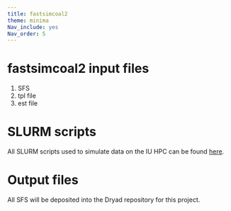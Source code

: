 ```yaml
---
title: fastsimcoal2
theme: minima
Nav_include: yes
Nav_order: 5
---
```


# fastsimcoal2 input files

1. SFS
2. tpl file
3. est file

# SLURM scripts

All SLURM scripts used to simulate data on the IU HPC can be found [here](https://github.com/meganlsmith/selectionandmigration/blob/main/scripts/slurm/sfs).

# Output files

All SFS will be deposited into the Dryad repository for this project.
 